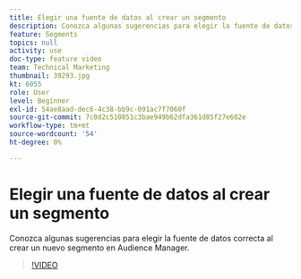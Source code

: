 ```yaml
---
title: Elegir una fuente de datos al crear un segmento
description: Conozca algunas sugerencias para elegir la fuente de datos correcta al crear un nuevo segmento en Audience Manager.
feature: Segments
topics: null
activity: use
doc-type: feature video
team: Technical Marketing
thumbnail: 39293.jpg
kt: 6055
role: User
level: Beginner
exl-id: 54ae8aad-dec6-4c38-bb9c-091ac7f7060f
source-git-commit: 7c0d2c510851c3bae949b62dfa361d85f27e682e
workflow-type: tm+mt
source-wordcount: '54'
ht-degree: 0%

---
```


# Elegir una fuente de datos al crear un segmento

Conozca algunas sugerencias para elegir la fuente de datos correcta al crear un nuevo segmento en Audience Manager.

>[!VIDEO](https://video.tv.adobe.com/v/327401/?quality=12&learn=on&captions=spa)
